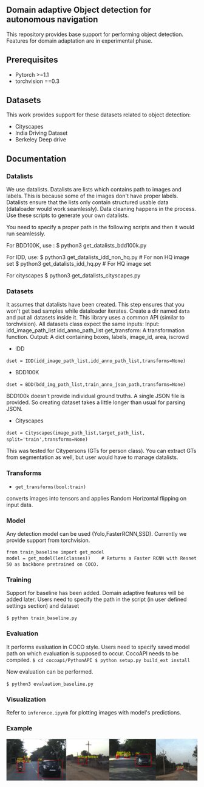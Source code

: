 ## Domain adaptive Object detection for autonomous navigation 

This repository provides base support for performing object detection. Features for domain adaptation are in experimental phase.
## Prerequisites
- Pytorch >=1.1
- torchvision ==0.3

## Datasets
This work provides support for these datasets related to object detection:
- Cityscapes 
- India Driving Dataset
- Berkeley Deep drive

## Documentation

### Datalists
We use datalists. Datalists are lists which contains path to images and labels. This is because some of the images don't have proper labels. Datalists ensure that the lists only contain structured usable data (dataloader would work seamlessly). Data cleaning happens in the process.
Use these scripts to generate your own datalists. 

You need to specify a proper path in the following scripts and then it would run seamlessly.

For BDD100K, use :
$ python3 get_datalists_bdd100k.py

For IDD, use:
$ python3 get_datalists_idd_non_hq.py   # For non HQ image set
$ python3 get_datalists_idd_hq.py       # For HQ image set

For cityscapes
$ python3 get_datalists_cityscapes.py

### Datasets
It assumes that datalists have been created. This step ensures that you won't get bad samples while dataloader iterates. Create a dir named `data` and put all datasets inside it.
This library uses a common API (similar to torchvision). 
All datasets class expect the same inputs:
Input:
    idd_image_path_list
    idd_anno_path_list
    get_transform: A transformation function.
Output:
    A dict containing boxes, labels, image_id, area, iscrowd

- IDD

`dset = IDD(idd_image_path_list,idd_anno_path_list,transforms=None)`

- BDD100K 

`dset = BDD(bdd_img_path_list,train_anno_json_path,transforms=None)`

BDD100k doesn't provide individual ground truths. A single JSON file is provided. So creating dataset takes a little longer than usual for parsing JSON.

- Cityscapes

`dset = Cityscapes(image_path_list,target_path_list, split='train',transforms=None)`

This was tested for Citypersons (GTs for person class). You can extract GTs from segmentation as well, but user would have to manage datalists.

### Transforms
- `get_transforms(bool:train)` 

converts images into tensors and applies Random Horizontal flipping on input data.

### Model
Any detection model can be used (Yolo,FasterRCNN,SSD). Currently we provide support from torchvision.
```
from train_baseline import get_model
model = get_model(len(classes))    # Returns a Faster RCNN with Resnet 50 as backbone pretrained on COCO.
```

### Training
Support for baseline has been added. Domain adaptive features will be added later.
Users need to specify the path in the script (in user defined settings section) and dataset 

`
$ python train_baseline.py
`

### Evaluation
It performs evaluation in COCO style. Users need to specify saved model path on which evaluation is supposed to occur. CocoAPI needs to be compiled.
`
$ cd cocoapi/PythonAPI
$ python setup.py build_ext install
`

Now evaluation can be performed.

`
$ python3 evaluation_baseline.py
`

### Visualization

Refer to `inference.ipynb` for plotting images with model's predictions.

### Example

![img](assets/eval_baseline_idd.PNG)